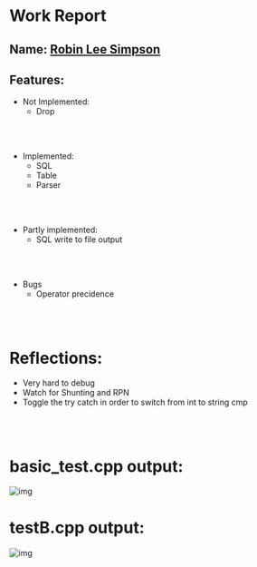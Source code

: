 
# Work Report

## Name: <ins> Robin Lee Simpson  </ins>

## Features:

- Not Implemented:
  - Drop

<br><br>

- Implemented:
  - SQL
  - Table
  - Parser

<br><br>

- Partly implemented:
  - SQL write to file output

<br><br>

- Bugs
  - Operator precidence


<br><br>

# Reflections:

- Very hard to debug
- Watch for Shunting and RPN
- Toggle the try catch in order to switch from int to string cmp

<br/><br/>

# basic_test.cpp output:
![img](https://i.imgur.com/gpjWbiz.png)



# testB.cpp output:
![img](https://i.imgur.com/LYJv1vW.png)
</pre>


